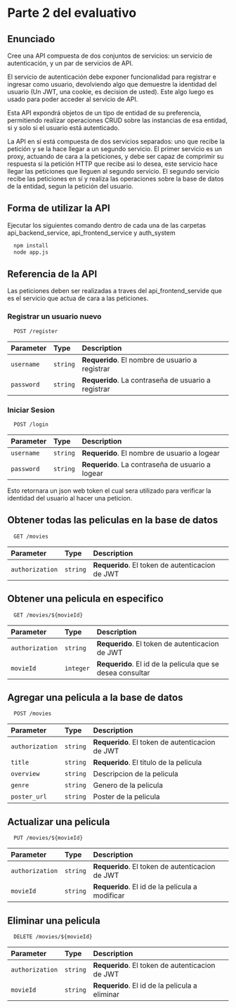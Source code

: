 
# Parte 2 del evaluativo

## Enunciado

Cree una API compuesta de dos conjuntos de servicios: un servicio de autenticación, y un par de servicios de API. 

El servicio de autenticación debe exponer funcionalidad para registrar e ingresar como usuario, devolviendo algo que demuestre la identidad del usuario (Un JWT, una cookie, es decision de usted). Este algo luego es usado para poder acceder al servicio de API. 

Esta API expondrá objetos de un tipo de entidad de su preferencia, permitiendo realizar operaciones CRUD sobre las instancias de esa entidad, si y solo si el usuario está autenticado. 

La API en sí está compuesta de dos servicios separados: uno que recibe la petición y se la hace llegar a un segundo servicio. El primer servicio es un proxy, actuando de cara a la peticiones, y debe ser capaz de comprimir su respuesta si la petición HTTP que recibe asi lo desea, este servicio hace llegar las peticiones que lleguen al segundo servicio. El segundo servicio recibe las peticiones en sí y realiza las operaciones sobre la base de datos de la entidad, segun la petición del usuario.



## Forma de utilizar la API

Ejecutar los siguientes comando dentro de cada una de las carpetas api_backend_service, api_frontend_service y auth_system

```bash
  npm install
  node app.js
```

## Referencia de la API

Las peticiones deben ser realizadas a traves del api_frontend_servide que es el servicio que actua de cara a las peticiones.

### Registrar un usuario nuevo

```http
  POST /register
```

| Parameter | Type     | Description                |
| :-------- | :------- | :------------------------- |
| `username` | `string` | **Requerido**. El nombre de usuario a registrar |
| `password` | `string` | **Requerido**. La contraseña de usuario a registrar |

### Iniciar Sesion

```http
  POST /login
```

| Parameter | Type     | Description                       |
| :-------- | :------- | :-------------------------------- |
| `username` | `string` | **Requerido**. El nombre de usuario a logear |
| `password` | `string` | **Requerido**. La contraseña de usuario a logear |

Esto retornara un json web token el cual sera utilizado para verificar la identidad del usuario al hacer una peticion.

## Obtener todas las peliculas en la base de datos

```http
  GET /movies
```

| Parameter | Type     | Description                       |
| :-------- | :------- | :-------------------------------- |
| `authorization` | `string` | **Requerido**. El token de autenticacion de JWT |

## Obtener una pelicula en especifico

```http
  GET /movies/${movieId}
```

| Parameter | Type     | Description                       |
| :-------- | :------- | :-------------------------------- |
| `authorization` | `string` | **Requerido**. El token de autenticacion de JWT |
| `movieId` | `integer` | **Requerido**. El id de la pelicula que se desea consultar |

## Agregar una pelicula a la base de datos

```http
  POST /movies
```

| Parameter | Type     | Description                       |
| :-------- | :------- | :-------------------------------- |
| `authorization` | `string` | **Requerido**. El token de autenticacion de JWT |
| `title` | `string` | **Requerido**. El titulo de la pelicula |
| `overview` | `string` | Descripcion de la pelicula |
| `genre` | `string` | Genero de la pelicula |
| `poster_url` | `string` | Poster de la pelicula |

## Actualizar una pelicula

```http
  PUT /movies/${movieId}
```

| Parameter | Type     | Description                       |
| :-------- | :------- | :-------------------------------- |
| `authorization` | `string` | **Requerido**. El token de autenticacion de JWT |
| `movieId` | `string` | **Requerido**. El id de la pelicula a modificar |

## Eliminar una pelicula

```http
  DELETE /movies/${movieId}
```

| Parameter | Type     | Description                       |
| :-------- | :------- | :-------------------------------- |
| `authorization` | `string` | **Requerido**. El token de autenticacion de JWT |
| `movieId` | `string` | **Requerido**. El id de la pelicula a eliminar |
